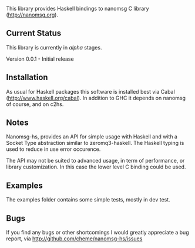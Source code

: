 This library provides Haskell bindings to nanomsg C library (http://nanomsg.org).

Current Status
--------------

This library is currently in *alpha* stages.

Version 0.0.1 - Initial release

Installation
------------

As usual for Haskell packages this software is installed best via Cabal
(http://www.haskell.org/cabal). In addition to GHC it depends on nanomsg
of course, and on c2hs.

Notes
-----

Nanomsg-hs, provides an API for simple usage with Haskell and with a Socket Type abstraction similar to zeromq3-haskell. The Haskell typing is used to reduce in use error occurence.

The API may not be suited to advanced usage, in term of performance, or library customization. In this case the lower level C binding could be used.

Examples
--------

The examples folder contains some simple tests, mostly in dev test.

Bugs
----

If you find any bugs or other shortcomings I would greatly appreciate a bug
report, via http://github.com/cheme/nanomsg-hs/issues

